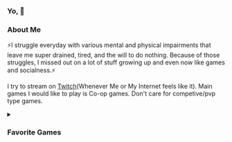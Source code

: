 ### Yo, 👋



### About Me
⚡I struggle everyday with various mental and physical impairments that leave me super drained, tired, and the will to do nothing. Because of those struggles, I missed out on a lot of stuff growing up and even now like games and socialness.⚡

I try to stream on [Twitch](https://www.twitch.tv/darkaoraidenx)(Whenever Me or My Internet feels like it). Main games I would like to play is Co-op games. Don't care for competive/pvp type games.

<details>
  <summary>
    <h3>Favorite Games</h3>
  </summary>
  
+ 7 Days to Die
+ Borderlands (Only played up to 2)
+ Deep Rock Galactic
+ Halo
+ Earth Defense Force 5
+ GO HEREOS
+ GunFire Reborn
+ HYPERCHARGE: Unboxed
+ PlanetSide 2
+ Risk of Rain 2
  
 
*Note: Due to the The Fun Pimps changing how mods are loaded, these installation instructions will change soon*       

</details>


<!--
**DarkAoRaidenX/DarkAoRaidenX** is a ✨ _special_ ✨ repository because its `README.md` (this file) appears on your GitHub profile.

Here are some ideas to get you started:

- 🔭 I’m currently working on ...
- 🌱 I’m currently learning ...
- 👯 I’m looking to collaborate on ...
- 🤔 I’m looking for help with ...
- 💬 Ask me about ...
- 📫 How to reach me: ...
- 😄 Pronouns: ...
- ⚡ Fun fact: ...
-->
